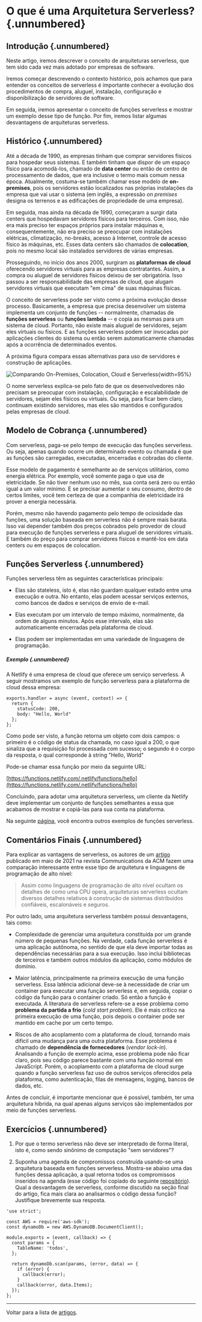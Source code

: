 # O que é uma Arquitetura Serverless?  {.unnumbered}

## Introdução {.unnumbered}

Neste artigo, iremos descrever o conceito de arquiteturas 
serverless, que tem sido cada vez mais adotado por empresas 
de software.

Iremos começar descrevendo o contexto histórico, pois achamos que 
para entender os conceitos de serverless é importante conhecer
a evolução dos procedimentos de compra, aluguel, instalação, 
configuração e disponibilização de servidores de software. 

Em seguida, iremos apresentar o conceito de funções serverless
e mostrar um exemplo desse tipo de função. Por fim, iremos 
listar algumas desvantagens de arquiteturas serverless.

## Histórico {.unnumbered}

Até a década de 1990, as empresas tinham que comprar 
servidores físicos para hospedar seus sistemas. E também tinham 
que dispor de um espaço físico para acomodá-los, chamado
de **data center** ou então de centro de processamento de
dados, que era inclusive o termo mais comum nessa época. 
Atualmente, costuma-se também chamar esse modelo de **on-premises**, 
pois os servidores estão localizados nas próprias instalações da 
empresa que vai usar o sistema (em inglês, a expressão 
*on premises* designa os terrenos e as edificações de propriedade 
de uma empresa).

Em seguida, mas ainda na década de 1990, começaram a surgir 
data centers que hospedavam servidores físicos para terceiros. 
Com isso, não era mais preciso ter espaços próprios para instalar 
máquinas e, consequentemente, não era preciso se preocupar com 
instalações elétricas, climatização, no-breaks, acesso à Internet, 
controle de acesso físico às máquinas, etc. Esses data centers são 
chamados de **colocation**, pois no mesmo local são instalados 
servidores de várias empresas.


Prosseguindo, no início dos anos 2000, surgiram as **plataformas 
de cloud** oferecendo servidores virtuais para as empresas contratantes. 
Assim, a compra ou aluguel de servidores físicos deixou de ser obrigatória. 
Isso passou a ser responsabilidade das empresas de cloud, que 
alugam servidores virtuais que executam "em cima" de suas máquinas 
físicas. 

O conceito de serverless pode ser visto como a próxima evolução 
desse processo. Basicamente, a empresa que precisa desenvolver
um sistema implementa um conjunto de funções -- normalmente,
chamadas de **funções serverless** ou **funções lambda** -- e 
copia as mesmas para um sistema de cloud. Portanto, não existe 
mais aluguel de servidores, sejam eles virtuais ou físicos. 
E as funções serverless podem ser invocadas por aplicações
clientes do sistema ou então serem automaticamente chamadas após 
a ocorrência de determinados eventos.

A próxima figura compara essas alternativas para uso de servidores 
e construção de aplicações.

![Comparando On-Premises, Colocation, Cloud e Serverless](./figs/serverless.svg){width=95%}

O nome serverless explica-se pelo fato de que os desenvolvedores
não precisam se preocupar com instalação, configuração e 
escalabilidade de servidores, sejam eles físicos ou virtuais.
Ou seja, para ficar bem claro, continuam existindo servidores, 
mas eles são mantidos e configurados pelas empresas de cloud.

## Modelo de Cobrança {.unnumbered}

Com serverless, paga-se pelo tempo de execução das funções 
serverless. Ou seja, apenas quando ocorre um determinado evento 
ou chamada é que as funções são carregadas, executadas, encerradas
e cobradas do cliente.

Esse modelo de pagamento é semelhante ao de serviços utilitários, 
como energia elétrica. Por exemplo, você somente paga o que usa de 
eletricidade. Se não tiver nenhum uso no mês, sua conta será zero ou
então igual a um valor mínimo. E se precisar aumentar o seu consumo, 
dentro de certos limites, você tem certeza de que a companhia de 
eletricidade irá prover a energia necessária.

Porém, mesmo não havendo pagamento pelo tempo 
de ociosidade das funções, uma solução baseada em serverless não é 
sempre mais barata. Isso vai depender também dos preços cobrados pelo 
provedor de cloud para execução de funções serverless e para aluguel de 
servidores virtuais. E também do preço para comprar servidores físicos 
e mantê-los em data centers ou em espaços de colocation.

## Funções Serverless {.unnumbered}

Funções serverless têm as seguintes características principais:

* Elas são stateless, isto é, elas não guardam qualquer estado entre 
uma execução e outra. No entanto, elas podem acessar serviços
externos, como bancos de dados e serviços de envio de e-mail.

* Elas executam por um intervalo de tempo máximo, normalmente, da 
ordem de alguns minutos. Após esse intervalo, elas são automaticamente
encerradas pela plataforma de cloud.

* Elas podem ser implementadas em uma variedade de linguagens de 
programação.

##### Exemplo {.unnumbered}

A Netlify é uma empresa de cloud que oferece um serviço serverless.
A seguir mostramos um exemplo de função serverless para a
plataforma de cloud dessa empresa:

```
exports.handler = async (event, context) => {
  return {
    statusCode: 200,
    body: "Hello, World"
  };
};
```

Como pode ser visto, a função retorna um objeto com dois campos:
o primeiro é o código de status da chamada, no caso igual a 200,
o que sinaliza que a requisição foi processada com sucesso; o segundo
é o corpo da resposta, o qual corresponde à string "Hello, World"

Pode-se chamar essa função por meio da seguinte URL:

[https://functions.netlify.com/.netlify/functions/hello](https://functions.netlify.com/.netlify/functions/hello)

Concluindo, para adotar uma arquitetura serverless, um cliente da 
Netlify deve implementar um conjunto de funções semelhantes a essa 
que acabamos de mostrar e copiá-las para sua conta na plataforma. 

Na seguinte [página](https://functions.netlify.com/playground/), 
você encontra outros exemplos de funções serverless.


## Comentários Finais {.unnumbered}

Para explicar as vantagens de serverless, os autores de um 
[artigo](https://m-cacm.acm.org/magazines/2021/5/252179-what-serverless-computing-is-and-should-become/fulltext)
publicado em maio de 2021 na revista Communications da ACM
fazem uma comparação interessante entre esse tipo de arquitetura
e linguagens de programação de alto nível:

> Assim como linguagens de programação de alto nível ocultam os detalhes 
de como uma CPU opera, arquiteturas serverless ocultam diversos detalhes 
relativos à construção de sistemas distribuídos confiáveis, escalonáveis
e seguros.

Por outro lado, uma arquitetura serverless também possui 
desvantagens, tais como:

* Complexidade de gerenciar uma arquitetura constituída por um
grande número de pequenas funções. Na verdade, cada função
serverless é uma aplicação autônoma, no sentido de que ela
deve importar todas as dependências necessárias para a sua 
execução. Isso inclui bibliotecas de terceiros e também
outros módulos da aplicação, como módulos de domínio.

* Maior latência, principalmente na primeira execução de uma 
função serverless. Essa latência adicional deve-se à necessidade
de criar um container para executar uma função serverless
e, em seguida, copiar o código da função para o container criado. 
Só então a função é executada. A literatura de serverless refere-se 
a esse problema como **problema da partida a frio** (*cold start 
problem*). Ele é mais crítico na primeira execução de uma função, 
pois depois o container pode ser mantido em cache por um certo tempo.

* Riscos de alto acoplamento com a plataforma de cloud, tornando mais 
difícil uma mudança para uma outra plataforma. Esse  problema é 
chamado de **dependência de fornecedores** (*vendor lock-in*).
Analisando a função de exemplo acima, esse problema pode não ficar 
claro, pois seu código parece bastante com uma função normal 
em JavaScript. Porém, o acoplamento com a plataforma 
de cloud surge quando a função serverless faz uso de outros serviços 
oferecidos pela plataforma, como autenticação, filas de mensagens, 
logging, bancos de dados, etc.

Antes de concluir, é importante mencionar que é possível, também, 
ter uma arquitetura híbrida, na qual apenas alguns serviços são
implementados por meio de funções serverless.

## Exercícios  {.unnumbered}

1. Por que o termo serverless não deve ser interpretado de forma literal, 
isto é, como sendo sinônimo de computação "sem servidores"?

2. Suponha uma agenda de compromissos construída usando-se uma arquitetura
baseada em funções serverless. Mostra-se abaixo uma das funções dessa
aplicação, a qual retorna todos os compromissos inseridos na agenda
(esse código foi copiado do seguinte
[repositório](https://github.com/pmuens/serverless-book)). Qual a 
desvantagem de serverless, conforme discutido na seção final do artigo, 
fica mais clara ao analisarmos o código dessa função? Justifique brevemente 
sua resposta.

```
'use strict';

const AWS = require('aws-sdk');
const dynamoDb = new AWS.DynamoDB.DocumentClient();

module.exports = (event, callback) => {
  const params = {
    TableName: 'todos',
  };

  return dynamoDb.scan(params, (error, data) => {
    if (error) {
      callback(error);
    }
    callback(error, data.Items);
  });
};
```

* * * 

Voltar para a lista de [artigos](./artigos.html).

